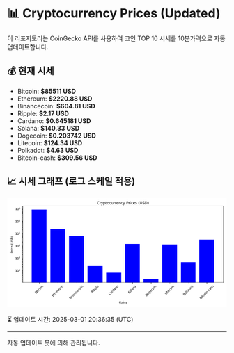 
# 📊 Cryptocurrency Prices (Updated)

이 리포지토리는 CoinGecko API를 사용하여 코인 TOP 10 시세를 10분가격으로 자동 업데이트합니다.

## 💰 현재 시세
- Bitcoin: **$85511 USD**
- Ethereum: **$2220.88 USD**
- Binancecoin: **$604.81 USD**
- Ripple: **$2.17 USD**
- Cardano: **$0.645181 USD**
- Solana: **$140.33 USD**
- Dogecoin: **$0.203742 USD**
- Litecoin: **$124.34 USD**
- Polkadot: **$4.63 USD**
- Bitcoin-cash: **$309.56 USD**

## 📈 시세 그래프 (로그 스케일 적용)
![Crypto Prices](crypto_prices.png)

⏳ 업데이트 시간: 2025-03-01 20:36:35 (UTC)

---
자동 업데이트 봇에 의해 관리됩니다.
